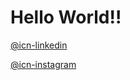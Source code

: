 <h1 class="lg"> Hello World!!</h1>

<p><a href="https://www.linkedin.com/in/vaishnavav99">@icn-linkedin</a></p>
<p><a href="https://www.instagram.com/vaishnavav99/">@icn-instagram</a></p>

